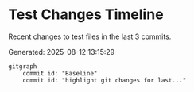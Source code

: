 # Test Changes Timeline

Recent changes to test files in the last 3 commits.

Generated: 2025-08-12 13:15:29

```mermaid
gitgraph
    commit id: "Baseline"
    commit id: "highlight git changes for last..."
```
